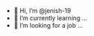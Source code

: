 - 👋 Hi, I’m @jenish-19
- 🌱 I’m currently learning ...
- 💞️ I’m looking for a job ...


<!---
jenish-19/jenish-19 is a ✨ special ✨ repository because its `README.md` (this file) appears on your GitHub profile.
You can click the Preview link to take a look at your changes.
--->
